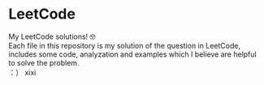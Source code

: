 # LeetCode
My LeetCode solutions! 🤓  
Each file in this repository is my solution of the question in LeetCode, includes some code, analyzation and examples which I believe are helpful to solve the problem.  
：） xixi
